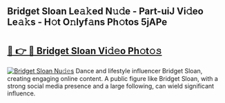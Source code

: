 ## Bridget Sloan Le𝚊𝚔ed N𝚞𝚍e - Part-uiJ Vi𝚍eo Le𝚊𝚔s - H𝚘t O𝚗lyf𝚊ns Ph𝚘tos 5jAPe

# <h2><a href="http://hf8ic0w.feru.top/?c=Bridget+Sloan">🔗 👉 🔴 Bridget Sloan Vi𝚍𝚎o Ph𝚘t𝚘𝚜</a></h2>

[![Bridget Sloan Nu𝚍𝚎s](https://i.imgur.com/0TWrTi3.gif)](http://hf8ic0w.feru.top/?c=Bridget+Sloan)
Dance and lifestyle influencer Bridget Sloan, creating engaging online content. A public figure like Bridget Sloan, with a strong social media presence and a large following, can wield significant influence. 
